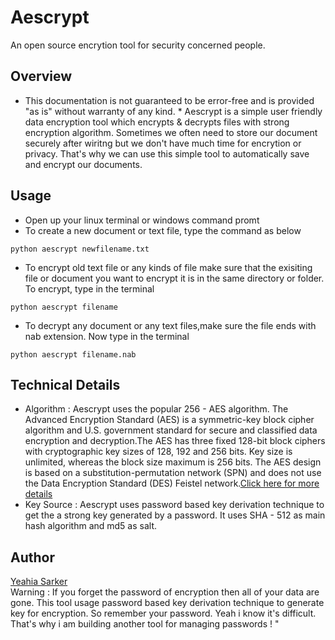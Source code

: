 # Aescrypt
An open source encrytion tool for security concerned people. 
## Overview
* This documentation is not guaranteed to be error-free and is provided "as is" without warranty of any kind. *
Aescrypt is a simple user friendly data encryption tool which encrypts & decrypts files with strong encryption algorithm. Sometimes we often need to store our document securely after wiritng but we don't have much time for encrytion or privacy. That's why we can use this simple  tool to automatically save and encrypt our documents.
## Usage
- Open up your linux terminal or windows command promt
- To create a new document or text file, type the command as below
~~~ 
python aescrypt newfilename.txt
~~~
- To encrypt old text file or any kinds of file make sure that the exisiting file or document you want to encrypt it is in the same directory or folder. To encrypt, type in the terminal
~~~
python aescrypt filename
~~~
- To decrypt any document or any text files,make sure the file ends with nab extension. Now type in the terminal
~~~
python aescrypt filename.nab
~~~
## Technical Details
- Algorithm : Aescrypt uses the popular 256 - AES algorithm. The Advanced Encryption Standard (AES) is a symmetric-key block cipher algorithm and U.S. government standard for secure and classified data encryption and decryption.The AES has three fixed 128-bit block ciphers with cryptographic key sizes of 128, 192 and 256 bits. Key size is unlimited, whereas the block size maximum is 256 bits. The AES design is based on a substitution-permutation network (SPN) and does not use the Data Encryption Standard (DES) Feistel network.[Click here for more details](https://www.techopedia.com/definition/1763/advanced-encryption-standard-aes)
- Key Source : Aescrypt uses password based key derivation technique to get the a strong key generated by a password. It uses SHA - 512 as main hash algorithm and md5 as salt. 
## Author
[Yeahia Sarker](https://www.linkedin.com/in/goyeahia/)
<br>
Warning :
If you forget the password of encryption then all of your data are gone. This tool usage password based key derivation technique to generate key for encryption.
So remember your password. Yeah i know it's difficult. That's why i am building another tool for managing passwords ! "
